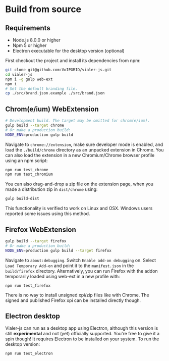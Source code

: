 # Build from source
## Requirements
* Node.js 8.0.0 or higher
* Npm 5 or higher
* Electron executable for the desktop version (optional)

First checkout the project and install its dependencies from npm:
```bash
git clone git@github.com:VoIPGRID/vialer-js.git
cd vialer-js
npm i -g gulp web-ext
npm i
# Set the default branding file.
cp ./src/brand.json.example ./src/brand.json
```


## Chrom(e/ium) WebExtension
```bash
# Development build. The target may be omitted for chrom(e/ium).
gulp build --target chrome
# Or make a production build:
NODE_ENV=production gulp build
```

Navigate to `chrome://extension`, make sure developer mode is enabled, and load
the `./build/chrome` directory as an unpacked extension in Chrome. You can also
load the extension in a new Chromium/Chrome browser profile using an npm script:
```bash
npm run test_chrome
npm run test_chromium
```
You can also drag-and-drop a zip file on the extension page, when you made a
distribution zip in `dist/chrome` using:

```bash
gulp build-dist
```

This functionality is verified to work on Linux and OSX. Windows users reported
some issues using this method.


## Firefox WebExtension
```bash
gulp build --target firefox
# Or make a production build:
NODE_ENV=production gulp build --target firefox
```

Navigate to `about:debugging`. Switch `Enable add-on debugging` on. Select
`Load Temporary Add-on` and point it to the `manifest.json` in the `build/firefox`
directory. Alternatively, you can run Firefox with the addon temporarily loaded
using web-ext in a new profile with:

    npm run test_firefox

There is no way to install unsigned xpi/zip files like with Chrome. The signed
and published Firefox xpi can be installed directly though.


## Electron desktop
Vialer-js can run as a desktop app using Electron, although this
version is still **experimental** and not (yet) officially supported.
You're free to give it a spin though! It requires Electron to be installed
on your system. To run the desktop version:
```bash
npm run test_electron
```
